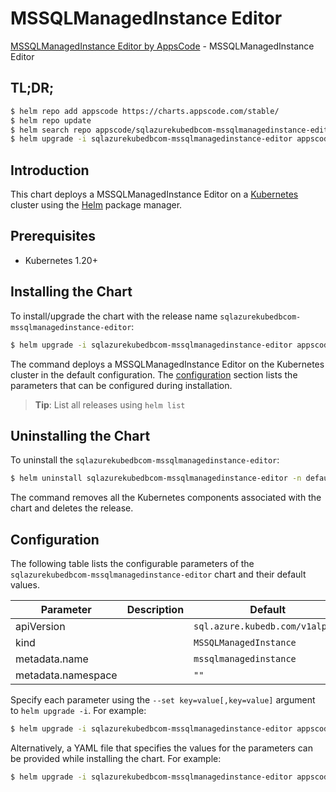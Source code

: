 # MSSQLManagedInstance Editor

[MSSQLManagedInstance Editor by AppsCode](https://appscode.com) - MSSQLManagedInstance Editor

## TL;DR;

```bash
$ helm repo add appscode https://charts.appscode.com/stable/
$ helm repo update
$ helm search repo appscode/sqlazurekubedbcom-mssqlmanagedinstance-editor --version=v0.14.0
$ helm upgrade -i sqlazurekubedbcom-mssqlmanagedinstance-editor appscode/sqlazurekubedbcom-mssqlmanagedinstance-editor -n default --create-namespace --version=v0.14.0
```

## Introduction

This chart deploys a MSSQLManagedInstance Editor on a [Kubernetes](http://kubernetes.io) cluster using the [Helm](https://helm.sh) package manager.

## Prerequisites

- Kubernetes 1.20+

## Installing the Chart

To install/upgrade the chart with the release name `sqlazurekubedbcom-mssqlmanagedinstance-editor`:

```bash
$ helm upgrade -i sqlazurekubedbcom-mssqlmanagedinstance-editor appscode/sqlazurekubedbcom-mssqlmanagedinstance-editor -n default --create-namespace --version=v0.14.0
```

The command deploys a MSSQLManagedInstance Editor on the Kubernetes cluster in the default configuration. The [configuration](#configuration) section lists the parameters that can be configured during installation.

> **Tip**: List all releases using `helm list`

## Uninstalling the Chart

To uninstall the `sqlazurekubedbcom-mssqlmanagedinstance-editor`:

```bash
$ helm uninstall sqlazurekubedbcom-mssqlmanagedinstance-editor -n default
```

The command removes all the Kubernetes components associated with the chart and deletes the release.

## Configuration

The following table lists the configurable parameters of the `sqlazurekubedbcom-mssqlmanagedinstance-editor` chart and their default values.

|     Parameter      | Description |                  Default                   |
|--------------------|-------------|--------------------------------------------|
| apiVersion         |             | <code>sql.azure.kubedb.com/v1alpha1</code> |
| kind               |             | <code>MSSQLManagedInstance</code>          |
| metadata.name      |             | <code>mssqlmanagedinstance</code>          |
| metadata.namespace |             | <code>""</code>                            |


Specify each parameter using the `--set key=value[,key=value]` argument to `helm upgrade -i`. For example:

```bash
$ helm upgrade -i sqlazurekubedbcom-mssqlmanagedinstance-editor appscode/sqlazurekubedbcom-mssqlmanagedinstance-editor -n default --create-namespace --version=v0.14.0 --set apiVersion=sql.azure.kubedb.com/v1alpha1
```

Alternatively, a YAML file that specifies the values for the parameters can be provided while
installing the chart. For example:

```bash
$ helm upgrade -i sqlazurekubedbcom-mssqlmanagedinstance-editor appscode/sqlazurekubedbcom-mssqlmanagedinstance-editor -n default --create-namespace --version=v0.14.0 --values values.yaml
```
